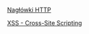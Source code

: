 [Nagłówki HTTP](../docs/Websecurity/Nagłówki%20HTTP)



[XSS - Cross-Site Scripting](https://maryniewski.pl/docs/Websecurity/XSS%20-%20Cross-Site%20Scripting)

